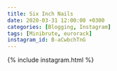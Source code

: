 ```yaml
---
title: Six Inch Nails
date: 2020-03-31 12:00:00 +0300
categories: [Blogging, Instagram]
tags: [Minibrute, eurorack]
instagram_id: B-aCwbchTnG
---
```


{% include instagram.html %}
